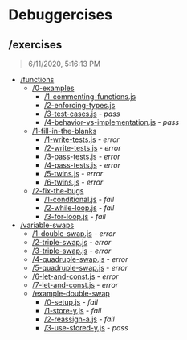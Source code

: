 # Debuggercises 

## /exercises 

> 6/11/2020, 5:16:13 PM 

- [/functions](./functions/REVIEW.md)
  - [/0-examples](./functions/0-examples/REVIEW.md)
    - [/1-commenting-functions.js](./functions/0-examples/REVIEW.md#1-commenting-functionsjs)  
    - [/2-enforcing-types.js](./functions/0-examples/REVIEW.md#2-enforcing-typesjs)  
    - [/3-test-cases.js](./functions/0-examples/REVIEW.md#3-test-casesjs) - _pass_ 
    - [/4-behavior-vs-implementation.js](./functions/0-examples/REVIEW.md#4-behavior-vs-implementationjs) - _pass_ 
  - [/1-fill-in-the-blanks](./functions/1-fill-in-the-blanks/REVIEW.md)
    - [/1-write-tests.js](./functions/1-fill-in-the-blanks/REVIEW.md#1-write-testsjs) - _error_ 
    - [/2-write-tests.js](./functions/1-fill-in-the-blanks/REVIEW.md#2-write-testsjs) - _error_ 
    - [/3-pass-tests.js](./functions/1-fill-in-the-blanks/REVIEW.md#3-pass-testsjs) - _error_ 
    - [/4-pass-tests.js](./functions/1-fill-in-the-blanks/REVIEW.md#4-pass-testsjs) - _error_ 
    - [/5-twins.js](./functions/1-fill-in-the-blanks/REVIEW.md#5-twinsjs) - _error_ 
    - [/6-twins.js](./functions/1-fill-in-the-blanks/REVIEW.md#6-twinsjs) - _error_ 
  - [/2-fix-the-bugs](./functions/2-fix-the-bugs/REVIEW.md)
    - [/1-conditional.js](./functions/2-fix-the-bugs/REVIEW.md#1-conditionaljs) - _fail_ 
    - [/2-while-loop.js](./functions/2-fix-the-bugs/REVIEW.md#2-while-loopjs) - _fail_ 
    - [/3-for-loop.js](./functions/2-fix-the-bugs/REVIEW.md#3-for-loopjs) - _fail_ 
- [/variable-swaps](./variable-swaps/REVIEW.md)
  - [/1-double-swap.js](./variable-swaps/REVIEW.md#1-double-swapjs) - _error_ 
  - [/2-triple-swap.js](./variable-swaps/REVIEW.md#2-triple-swapjs) - _error_ 
  - [/3-triple-swap.js](./variable-swaps/REVIEW.md#3-triple-swapjs) - _error_ 
  - [/4-quadruple-swap.js](./variable-swaps/REVIEW.md#4-quadruple-swapjs) - _error_ 
  - [/5-quadruple-swap.js](./variable-swaps/REVIEW.md#5-quadruple-swapjs) - _error_ 
  - [/6-let-and-const.js](./variable-swaps/REVIEW.md#6-let-and-constjs) - _error_ 
  - [/7-let-and-const.js](./variable-swaps/REVIEW.md#7-let-and-constjs) - _error_ 
  - [/example-double-swap](./variable-swaps/example-double-swap/REVIEW.md)
    - [/0-setup.js](./variable-swaps/example-double-swap/REVIEW.md#0-setupjs) - _fail_ 
    - [/1-store-y.js](./variable-swaps/example-double-swap/REVIEW.md#1-store-yjs) - _fail_ 
    - [/2-reassign-a.js](./variable-swaps/example-double-swap/REVIEW.md#2-reassign-ajs) - _fail_ 
    - [/3-use-stored-y.js](./variable-swaps/example-double-swap/REVIEW.md#3-use-stored-yjs) - _pass_ 

